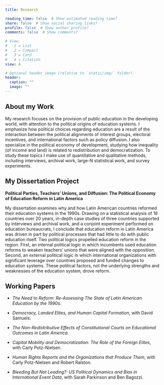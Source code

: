 ```yaml
---
title: Research

reading_time: false  # Show estimated reading time?
share: false  # Show social sharing links?
profile: false  # Show author profile?
comments: false  # Show comments?

# View.
#   1 = List
#   2 = Compact
#   3 = Card
#   4 = Citation
view: 4

# Optional header image (relative to `static/img/` folder).
header:
  caption: ""
  image: ""
---
```


## About my Work

My research focuses on the provision of public education in the developing world, with attention to the political origins of education systems. I emphasize how political choices regarding education are a result of the interaction between the political alignments of interest groups, electoral incentives, and international factors such as policy diffusion. I also specialize in the political economy of development, studying how inequality (of income and land) is related to redistribution and democratization. To study these topics I make use of quantitative and qualitative methods, including interviews, archival work, large-N statistical work, and survey experiments.

## My Dissertation Project 

**Political Parties, Teachers’ Unions, and Diffusion: The Political Economy of Education Reform in Latin America**

My dissertation examines why and how Latin American countries reformed their education systems in the 1990s. Drawing on a statistical analysis of 18 countries over 20 years, in-depth case studies of three countries supported by interviews and archival work, and a conjoint experiment performed on education bureaucrats, I conclude that education reform in Latin America was driven in part by political processes that had little to do with public education itself. Two political logics propelled education reform in the region. First, an internal political logic in which incumbents used education reforms to weaken teachers’ unions that were aligned with the opposition. Second, an external political logic in which international organizations with significant leverage over countries proposed and funded changes to education systems. These political factors, not the underlying strengths and weaknesses of the education system, drove reform. 

## Working Papers 

* _The Need to Reform: Re-Assessing The State of Latin American Education by the 1990s._

* _Democracy, Landed Elites, and Human Capital Formation_, with David Samuels.  

* _The Non-Redistributive Effects of Constitutional Courts on Educational Outcomes in Latin America._

* _Capital Mobility and Democratization: The Role of the Foreign Elites_, with Carly Potz-Nielsen.

* _Human Rights Reports and the Organizations that Produce Them_, with Carly Potz-Nielsen and Robert Ralston.

* _Bleeding But Not Leading?: US Political Dynamics and Bias in International Event Data_, with Sarah Parkinson and Ben Bagozzi.

